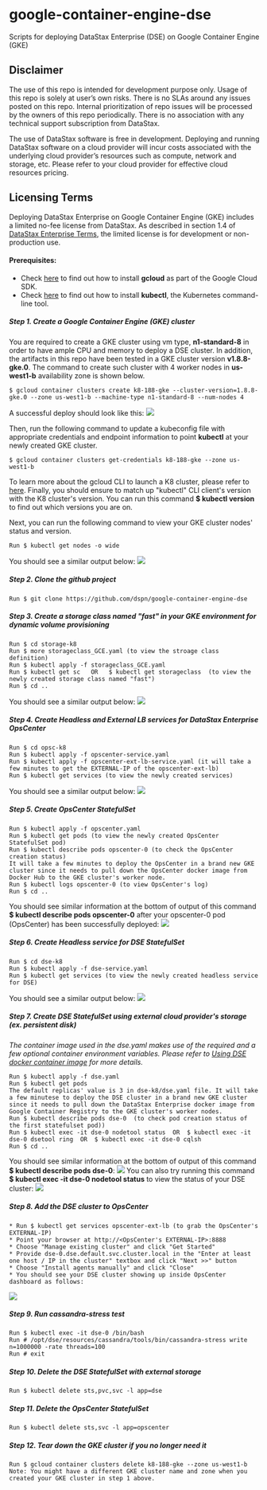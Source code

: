 # google-container-engine-dse
Scripts for deploying DataStax Enterprise (DSE) on Google Container Engine (GKE)

## Disclaimer
The use of this repo is intended for development purpose only.  Usage of this repo is solely at user’s own risks.  There is no SLAs around any issues posted on this repo.  Internal prioritization of repo issues will be processed by the owners of this repo periodically.  There is no association with any technical support subscription from DataStax.

The use of DataStax software is free in development. Deploying and running DataStax software on a cloud provider will incur costs associated with the underlying cloud provider’s resources such as compute, network and storage, etc.  Please refer to your cloud provider for effective cloud resources pricing.

## Licensing Terms
Deploying DataStax Enterprise on Google Container Engine (GKE) includes a limited no-fee license from DataStax. As described in section 1.4 of [DataStax Enterprise Terms](https://www.datastax.com/enterprise-terms), the limited license is for development or non-production use.

#### Prerequisites:
* Check [here](https://cloud.google.com/sdk/gcloud/) to find out how to install **gcloud** as part of the Google Cloud SDK.
* Check [here](https://kubernetes.io/docs/tasks/tools/install-kubectl/) to find out how to install **kubectl**, the Kubernetes command-line tool.

##### Step 1. Create a Google Container Engine (GKE) cluster
You are required to create a GKE cluster using vm type, **n1-standard-8** in order to have ample CPU and memory to deploy a DSE cluster.  In addition, the artifacts in this repo have been tested in a GKE cluster version **v1.8.8-gke.0**.  The command to create such cluster with 4 worker nodes in **us-west1-b** availability zone is shown below. 
```
$ gcloud container clusters create k8-188-gke --cluster-version=1.8.8-gke.0 --zone us-west1-b --machine-type n1-standard-8 --num-nodes 4
```
A successful deploy should look like this:
![](./img/gke_cluster.png)

Then, run the following command to update a kubeconfig file with appropriate credentials and endpoint information to point **kubectl** at your newly created GKE  cluster.
```
$ gcloud container clusters get-credentials k8-188-gke --zone us-west1-b 
```

To learn more about the gcloud CLI to launch a K8 cluster, please refer to [here](https://cloud.google.com/sdk/gcloud/reference/container/clusters/create).  Finally, you should ensure to match up "kubectl" CLI client's version with the K8 cluster's version. You can run this command **$ kubectl version** to find out which versions you are on.

Next, you can run the following command to view your GKE cluster nodes' status and version. 
```
Run $ kubectl get nodes -o wide 
```
You should see a similar output below:
![](./img/k8_get_nodes.png)


##### Step 2. Clone the github project
```
Run $ git clone https://github.com/dspn/google-container-engine-dse
```

##### Step 3. Create a storage class named "fast" in your GKE environment for dynamic volume provisioning
```
Run $ cd storage-k8
Run $ more storageclass_GCE.yaml (to view the stroage class definition)
Run $ kubectl apply -f storageclass_GCE.yaml
Run $ kubectl get sc   OR   $ kubectl get storageclass  (to view the newly created storage class named "fast")
Run $ cd ..
```
You should see a similar output below:
![](./img/k8_sc.png)


##### Step 4. Create Headless and External LB services for DataStax Enterprise OpsCenter
```
Run $ cd opsc-k8
Run $ kubectl apply -f opscenter-service.yaml
Run $ kubectl apply -f opscenter-ext-lb-service.yaml (it will take a few minutes to get the EXTERNAL-IP of the opscenter-ext-lb)
Run $ kubectl get services (to view the newly created services)
```
You should see a similar output below:
![](./img/k8_opsc_svc.png)


##### Step 5. Create OpsCenter StatefulSet
```
Run $ kubectl apply -f opscenter.yaml
Run $ kubectl get pods (to view the newly created OpsCenter StatefulSet pod)
Run $ kubectl describe pods opscenter-0 (to check the OpsCenter creation status)
It will take a few minutes to deploy the OpsCenter in a brand new GKE cluster since it needs to pull down the OpsCenter docker image from Docker Hub to the GKE cluster's worker node.
Run $ kubectl logs opscenter-0 (to view OpsCenter's log)
Run $ cd ..
```
You should see similar information at the bottom of output of this command **$ kubectl describe pods opscenter-0** after your opscenter-0 pod (OpsCenter) has been successfully deployed:
![](./img/k8_opsc_describe_pods.png)


##### Step 6. Create Headless service for DSE StatefulSet
```
Run $ cd dse-k8
Run $ kubectl apply -f dse-service.yaml
Run $ kubectl get services (to view the newly created headless service for DSE)
```
You should see a similar output below:
![](./img/k8_dse_svc.png)


##### Step 7. Create DSE StatefulSet using external cloud provider's storage (ex. persistent disk)
*The container image used in the dse.yaml makes use of the required and a few optional container environment variables. Please refer to [Using DSE docker container image](./md_files/using_dse_docker_container_image.md) for more details.*
```
Run $ kubectl apply -f dse.yaml
Run $ kubectl get pods
The default replicas' value is 3 in dse-k8/dse.yaml file. It will take a few minutese to deploy the DSE cluster in a brand new GKE cluster since it needs to pull down the DataStax Enterprise docker image from Google Container Registry to the GKE cluster's worker nodes.
Run $ kubectl describe pods dse-0  (to check pod creation status of the first statefulset pod))
Run $ kubectl exec -it dse-0 nodetool status  OR  $ kubectl exec -it dse-0 dsetool ring  OR  $ kubectl exec -it dse-0 cqlsh
Run $ cd ..
```
You should see similar information at the bottom of output of this command **$ kubectl describe pods dse-0**:
![](./img/k8_dse_describe_pods.png)
You can also try running this command **$ kubectl exec -it dse-0 nodetool status** to view the status of your DSE cluster:
![](./img/k8_nodetool_status.png)


##### Step 8. Add the DSE cluster to OpsCenter
```
* Run $ kubectl get services opscenter-ext-lb (to grab the OpsCenter's EXTERNAL-IP)
* Point your browser at http://<OpsCenter's EXTERNAL-IP>:8888
* Choose "Manage existing cluster" and click "Get Started"
* Provide dse-0.dse.default.svc.cluster.local in the "Enter at least one host / IP in the cluster" textbox and click "Next >>" button
* Choose "Install agents manually" and click "Close"
* You should see your DSE cluster showing up inside OpsCenter dashboard as follows:
```
![](./img/opscenter.png)


##### Step 9. Run cassandra-stress test
```
Run $ kubectl exec -it dse-0 /bin/bash
Run # /opt/dse/resources/cassandra/tools/bin/cassandra-stress write n=1000000 -rate threads=100
Run # exit
```


##### Step 10. Delete the DSE StatefulSet with external storage
```
Run $ kubectl delete sts,pvc,svc -l app=dse
```


##### Step 11. Delete the OpsCenter StatefulSet
```
Run $ kubectl delete sts,svc -l app=opscenter
```


##### Step 12. Tear down the GKE cluster if you no longer need it
```
Run $ gcloud container clusters delete k8-188-gke --zone us-west1-b 
Note: You might have a different GKE cluster name and zone when you created your GKE cluster in step 1 above.
```

